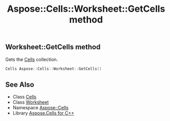 ﻿---
title: Aspose::Cells::Worksheet::GetCells method
linktitle: GetCells
second_title: Aspose.Cells for C++ API Reference
description: 'Aspose::Cells::Worksheet::GetCells method. Gets the Cells collection in C++.'
type: docs
weight: 1200
url: /cpp/aspose.cells/worksheet/getcells/
---
## Worksheet::GetCells method


Gets the [Cells](../../cells/) collection.

```cpp
Cells Aspose::Cells::Worksheet::GetCells()
```

## See Also

* Class [Cells](../../cells/)
* Class [Worksheet](../)
* Namespace [Aspose::Cells](../../)
* Library [Aspose.Cells for C++](../../../)
